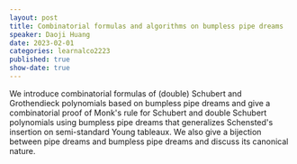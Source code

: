 ```yaml
---
layout: post
title: Combinatorial formulas and algorithms on bumpless pipe dreams
speaker: Daoji Huang
date: 2023-02-01
categories: learnalco2223
published: true
show-date: true
---
```

We introduce combinatorial formulas of (double) Schubert and Grothendieck polynomials based on bumpless pipe dreams and give a combinatorial proof of Monk's rule for Schubert and double Schubert polynomials using bumpless pipe dreams that generalizes Schensted's insertion on semi-standard Young tableaux. We also give a bijection between pipe dreams and bumpless pipe dreams and discuss its canonical nature.